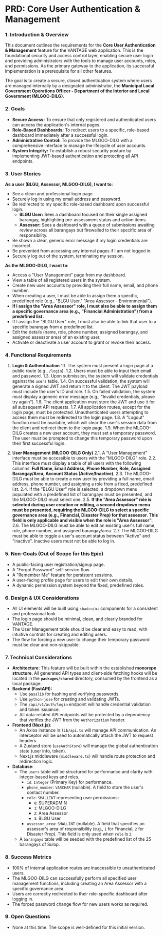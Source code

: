 # **PRD: Core User Authentication & Management**

### **1. Introduction & Overview**

This document outlines the requirements for the **Core User Authentication & Management** feature for the VANTAGE web application. This is the foundational security and access control layer, enabling secure user login and providing administrators with the tools to manage user accounts, roles, and permissions. As the primary gateway to the application, its successful implementation is a prerequisite for all other features.

The goal is to create a secure, closed authentication system where users are managed internally by a designated administrator, the **Municipal Local Government Operations Officer - Department of the Interior and Local Government (MLGOO-DILG)**.

### **2. Goals**

*   **Secure Access:** To ensure that only registered and authenticated users can access the application's internal pages.
*   **Role-Based Dashboards:** To redirect users to a specific, role-based dashboard immediately after a successful login.
*   **Administrative Control:** To provide the MLGOO-DILG with a comprehensive interface to manage the lifecycle of user accounts.
*   **System Integrity:** To establish a robust security posture by implementing JWT-based authentication and protecting all API endpoints.

### **3. User Stories**

**As a user (BLGU, Assessor, MLGOO-DILG), I want to:**
*   See a clean and professional login page.
*   Securely log in using my email address and password.
*   Be redirected to my specific role-based dashboard upon successful login.
    *   **BLGU User:** Sees a dashboard focused on their single assigned barangay, highlighting pre-assessment status and action items.
    *   **Assessor:** Sees a dashboard with a queue of submissions awaiting review across all barangays but firewalled to their specific area of responsibility.
*   Be shown a clear, generic error message if my login credentials are incorrect.
*   Be prevented from accessing any internal pages if I am not logged in.
*   Securely log out of the system, terminating my session.

**As the MLGOO-DILG, I want to:**
*   Access a "User Management" page from my dashboard.
*   View a table of all registered users in the system.
*   Create new user accounts by providing their full name, email, and phone number.
*   When creating a user, I must be able to assign them a specific, predefined role (e.g., "BLGU User," "Area Assessor - Environmental").
*   **If I assign the "Area Assessor" role, I must also be able to assign them a specific governance area (e.g., "Financial Administration") from a predefined list.**
*   If I assign the "BLGU User" role, I must also be able to link that user to a specific barangay from a predefined list.
*   Edit the details (name, role, phone number, assigned barangay, and assigned assessor area) of an existing user.
*   Activate or deactivate a user account to grant or revoke their access.

### **4. Functional Requirements**

1.  **Login & Authentication**
    1.1. The system must present a login page at a public route (e.g., `/login`).
    1.2. Users must be able to input their email and password.
    1.3. Upon submission, the system will validate credentials against the `users` table.
    1.4. On successful validation, the system will generate a signed JWT and return it to the client. The JWT payload must include the user's ID and role.
    1.5. On failed validation, the system must display a generic error message (e.g., "Invalid credentials, please try again").
    1.6. The client application must store the JWT and use it for all subsequent API requests.
    1.7. All application routes, except for the login page, must be protected. Unauthenticated users attempting to access them must be redirected to the login page.
    1.8. A "Logout" function must be available, which will clear the user's session data from the client and redirect them to the login page.
    1.9. When the MLGOO-DILG creates a new user account, they must set a temporary password. The user must be prompted to change this temporary password upon their first successful login.

2.  **User Management (MLGOO-DILG Only)**
    2.1. A "User Management" interface must be accessible to users with the "MLGOO-DILG" role.
    2.2. This interface must display a table of all users with the following columns: **Full Name, Email Address, Phone Number, Role, Assigned Barangay/Area, Account Status (Active/Inactive)**.
    2.3. The MLGOO-DILG must be able to create a new user by providing a full name, email address, phone number, and assigning a role from a fixed, predefined list.
    2.4. If the "BLGU User" role is selected, a dropdown menu populated with a predefined list of barangays must be presented, and the MLGOO-DILG must select one.
    2.5. **If the "Area Assessor" role is selected during user creation or editing, a second dropdown menu must be presented, requiring the MLGOO-DILG to select a specific governance area (e.g., Financial, Disaster Prep) for that assessor. This field is only applicable and visible when the role is "Area Assessor".**
    2.6. The MLGOO-DILG must be able to edit an existing user's full name, role, phone number, and assigned barangay/area.
    2.7. The MLGOO-DILG must be able to toggle a user's account status between "Active" and "Inactive". Inactive users must not be able to log in.

### **5. Non-Goals (Out of Scope for this Epic)**

*   A public-facing user registration/signup page.
*   A "Forgot Password" self-service flow.
*   A "Remember Me" feature for persistent sessions.
*   A user-facing profile page for users to edit their own details.
*   A dynamic permission system beyond the fixed, predefined roles.

### **6. Design & UX Considerations**

*   All UI elements will be built using `shadcn/ui` components for a consistent and professional look.
*   The login page should be minimal, clean, and clearly branded for VANTAGE.
*   The User Management table should be clear and easy to read, with intuitive controls for creating and editing users.
*   The flow for forcing a new user to change their temporary password must be clear and non-skippable.

### **7. Technical Considerations**

*   **Architecture:** This feature will be built within the established **monorepo structure**. All generated API types and client-side fetching hooks will be located in the **`packages/shared`** directory, consumed by the frontend as a local package.
*   **Backend (FastAPI):**
    *   Use `passlib` for hashing and verifying passwords.
    *   Use `python-jose` for creating and validating JWTs.
    *   The `/api/v1/auth/login` endpoint will handle credential validation and token issuance.
    *   All data-related API endpoints will be protected by a dependency that verifies the JWT from the `Authorization` header.
*   **Frontend (Next.js):**
    *   An Axios instance in `lib/api.ts` will manage API communication. An interceptor will be used to automatically attach the JWT to request headers.
    *   A Zustand store (`useAuthStore`) will manage the global authentication state (user info, token).
    *   Next.js middleware (`middleware.ts`) will handle route protection and redirection logic.
*   **Database:**
    *   The `users` table will be structured for performance and clarity with integer-based keys and roles.
        *   `id`: `Integer` (Primary Key) for performance.
        *   `phone_number`: `VARCHAR` (nullable). A field to store the user's contact number.
        *   `role`: `SMALLINT` representing user permissions:
            *   `0`: SUPERADMIN
            *   `1`: MLGOO-DILG
            *   `2`: Area Assessor
            *   `3`: BLGU User
        *   `assessor_area`: `SMALLINT` (nullable). A field that specifies an assessor's area of responsibility (e.g., `1` for Financial, `2` for Disaster Prep). This field is only used when `role` is `2`.
    *   A `barangays` table will be seeded with the predefined list of the 25 barangays of Sulop.

### **8. Success Metrics**

*   100% of internal application routes are inaccessible to unauthenticated users.
*   The MLGOO-DILG can successfully perform all specified user management functions, including creating an Area Assessor with a specific governance area.
*   Users are correctly redirected to their role-specific dashboard after logging in.
*   The forced password change flow for new users works as required.

### **9. Open Questions**

*   None at this time. The scope is well-defined for this initial version.